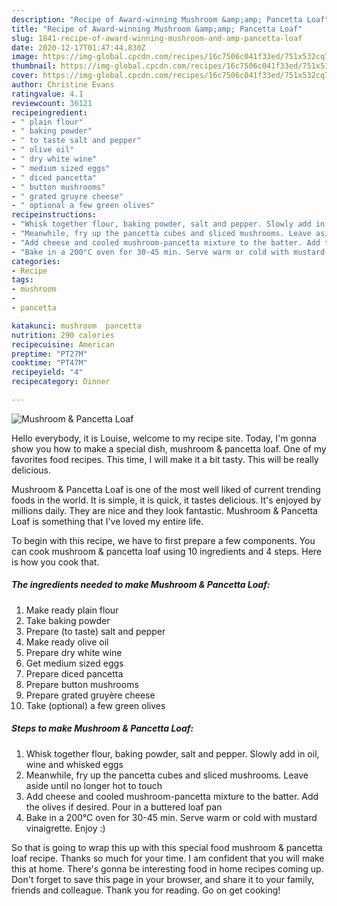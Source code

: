 ```yaml
---
description: "Recipe of Award-winning Mushroom &amp;amp; Pancetta Loaf"
title: "Recipe of Award-winning Mushroom &amp;amp; Pancetta Loaf"
slug: 1841-recipe-of-award-winning-mushroom-and-amp-pancetta-loaf
date: 2020-12-17T01:47:44.830Z
image: https://img-global.cpcdn.com/recipes/16c7506c041f33ed/751x532cq70/mushroom-pancetta-loaf-recipe-main-photo.jpg
thumbnail: https://img-global.cpcdn.com/recipes/16c7506c041f33ed/751x532cq70/mushroom-pancetta-loaf-recipe-main-photo.jpg
cover: https://img-global.cpcdn.com/recipes/16c7506c041f33ed/751x532cq70/mushroom-pancetta-loaf-recipe-main-photo.jpg
author: Christine Evans
ratingvalue: 4.1
reviewcount: 36121
recipeingredient:
- " plain flour"
- " baking powder"
- " to taste salt and pepper"
- " olive oil"
- " dry white wine"
- " medium sized eggs"
- " diced pancetta"
- " button mushrooms"
- " grated gruyre cheese"
- " optional a few green olives"
recipeinstructions:
- "Whisk together flour, baking powder, salt and pepper. Slowly add in oil, wine and whisked eggs"
- "Meanwhile, fry up the pancetta cubes and sliced mushrooms. Leave aside until no longer hot to touch"
- "Add cheese and cooled mushroom-pancetta mixture to the batter. Add the olives if desired. Pour in a buttered loaf pan"
- "Bake in a 200°C oven for 30-45 min. Serve warm or cold with mustard vinaigrette. Enjoy :)"
categories:
- Recipe
tags:
- mushroom
- 
- pancetta

katakunci: mushroom  pancetta 
nutrition: 290 calories
recipecuisine: American
preptime: "PT27M"
cooktime: "PT47M"
recipeyield: "4"
recipecategory: Dinner

---
```



![Mushroom &amp; Pancetta Loaf](https://img-global.cpcdn.com/recipes/16c7506c041f33ed/751x532cq70/mushroom-pancetta-loaf-recipe-main-photo.jpg)

Hello everybody, it is Louise, welcome to my recipe site. Today, I'm gonna show you how to make a special dish, mushroom &amp; pancetta loaf. One of my favorites food recipes. This time, I will make it a bit tasty. This will be really delicious.



Mushroom &amp; Pancetta Loaf is one of the most well liked of current trending foods in the world. It is simple, it is quick, it tastes delicious. It's enjoyed by millions daily. They are nice and they look fantastic. Mushroom &amp; Pancetta Loaf is something that I've loved my entire life.


To begin with this recipe, we have to first prepare a few components. You can cook mushroom &amp; pancetta loaf using 10 ingredients and 4 steps. Here is how you cook that.

<!--inarticleads1-->

##### The ingredients needed to make Mushroom &amp; Pancetta Loaf:

1. Make ready  plain flour
1. Take  baking powder
1. Prepare  (to taste) salt and pepper
1. Make ready  olive oil
1. Prepare  dry white wine
1. Get  medium sized eggs
1. Prepare  diced pancetta
1. Prepare  button mushrooms
1. Prepare  grated gruyère cheese
1. Take  (optional) a few green olives




<!--inarticleads2-->

##### Steps to make Mushroom &amp; Pancetta Loaf:

1. Whisk together flour, baking powder, salt and pepper. Slowly add in oil, wine and whisked eggs
1. Meanwhile, fry up the pancetta cubes and sliced mushrooms. Leave aside until no longer hot to touch
1. Add cheese and cooled mushroom-pancetta mixture to the batter. Add the olives if desired. Pour in a buttered loaf pan
1. Bake in a 200°C oven for 30-45 min. Serve warm or cold with mustard vinaigrette. Enjoy :)




So that is going to wrap this up with this special food mushroom &amp; pancetta loaf recipe. Thanks so much for your time. I am confident that you will make this at home. There's gonna be interesting food in home recipes coming up. Don't forget to save this page in your browser, and share it to your family, friends and colleague. Thank you for reading. Go on get cooking!
